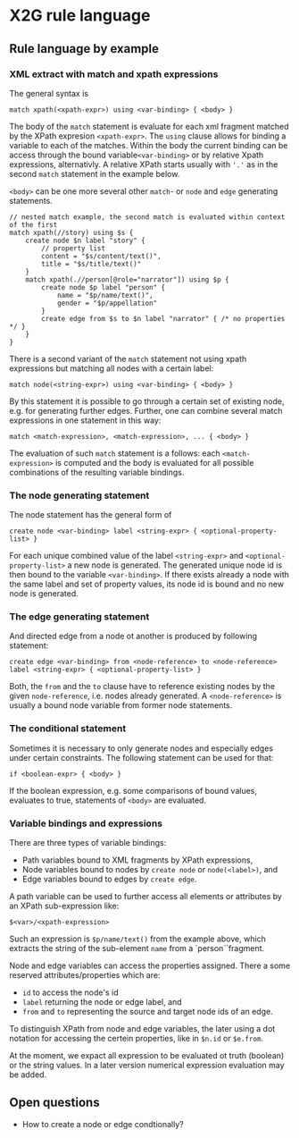 # X2G rule language

## Rule language by example

### XML extract with match and xpath expressions

The general syntax is

`match xpath(<xpath-expr>) using <var-binding> { <body> }`

The body of the `match` statement is evaluate for each xml fragment matched by the XPath expresion `<xpath-expr>`.  The `using` clause allows for binding a variable to each of the matches.  Within the body the current binding can be access through the bound variable`<var-binding>` or by relative Xpath expressions, alternativly.  A relative XPath starts usually with `'.'` as in the second `match` statement in the example below.

`<body>` can be one more several other `match`- or `node` and `edge` generating statements.

```
// nested match example, the second match is evaluated within context of the first
match xpath(//story) using $s {
    create node $n label "story" {
        // property list
        content = "$s/content/text()",
        title = "$s/title/text()"
    }
    match xpath(.//person[@role="narrator"]) using $p {
        create node $p label "person" {
            name = "$p/name/text()",
            gender = "$p/appellation"
        }
        create edge from $s to $n label "narrator" { /* no properties */ }
    }
}
```

There is a second variant of the `match` statement not using xpath expressions but matching all nodes with a certain label:

`match node(<string-expr>) using <var-binding> { <body> }`

By this statement it is possible to go through a certain set of existing node, e.g. for generating further edges.  Further, one can combine several match expressions in one statement in this way:

`match <match-expression>, <match-expression>, ... { <body> }`

The evaluation of such `match` statement is a follows: each `<match-expression>` is computed and the body is evaluated for all possible combinations of the resulting variable bindings.

### The node generating statement

The node statement has the general form of

`create node <var-binding> label <string-expr> { <optional-property-list> }`

For each unique combined value of the label `<string-expr>` and `<optional-property-list>` a new node is generated.  The generated unique node id is then bound to the variable `<var-binding>`.  If there exists already a node with the same label and set of property values, its node id is bound and no new node is generated.

### The edge generating statement

And directed edge from a node ot another is produced by following statement:

`create edge <var-binding> from <node-reference> to <node-reference> label <string-expr> { <optional-property-list> }`

Both, the `from` and the `to` clause have to reference existing nodes by the given `node-reference`, i.e. nodes already generated.  A `<node-reference>` is usually a bound node variable from former node statements.

### The conditional statement

Sometimes it is necessary to only generate nodes and especially edges under certain constraints.  The following statement can be used for that:

`if <boolean-expr> { <body> }`

If the boolean expression, e.g. some comparisons of bound values, evaluates to true, statements of `<body>` are evaluated.

### Variable bindings and expressions

There are three types of variable bindings:

* Path variables bound to XML fragments by XPath expressions,
* Node variables bound to nodes by `create node` or `node(<label>)`, and
* Edge variables bound to edges by `create edge`.

A path variable can be used to further access all elements or attributes by an XPath sub-expression like:

`$<var>/<xpath-expression>`

Such an expression is `$p/name/text()` from the example above, which extracts the string of the sub-element `name` from a `person``fragment.

Node and edge variables can access the properties assigned. There a some reserved attributes/properties which are:
* `id` to access the node's id
* `label` returning the node or edge label, and
* `from` and `to` representing the source and target node ids of an edge.

To distinguish XPath from node and edge variables, the later using a dot notation for accessing the certein properties, like in `$n.id` or `$e.from`.

At the moment, we expact all expression to be evaluated ot truth (boolean) or the string values.  In a later version numerical expression evaluation may be added.

## Open questions
* How to create a node or edge condtionally?

